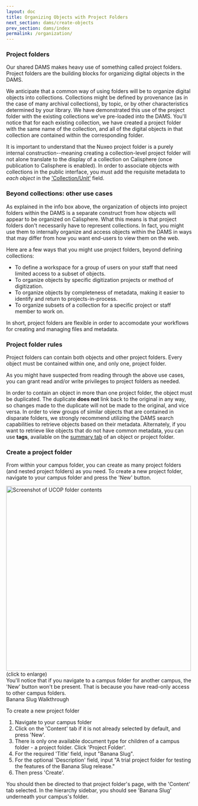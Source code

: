 ```yaml
---
layout: doc
title: Organizing Objects with Project Folders
next_section: dams/create-objects
prev_section: dams/index
permalink: /organization/
---
```


### Project folders

Our shared DAMS makes heavy use of something called project folders. Project folders are the building blocks for organizing digital objects in the DAMS.

We anticipate that a common way of using folders will be to organize digital objects into collections. Collections might be defined by provenance (as in the case of many archival collections), by topic, or by other characteristics determined by your library. We have demonstrated this use of the project folder with the existing collections we've pre-loaded into the DAMS. You'll notice that for each existing collection, we have created a project folder with the same name of the collection, and all of the digital objects in that collection are contained within the corresponding folder.

<div class="note">It is important to understand that the Nuxeo project folder is a purely internal construction--meaning creating a collection-level project folder will not alone translate to the display of a collection on Calisphere (once publication to Calisphere is enabled). In order to associate objects with collections in the public interface, you must add the requisite metadata to <i>each object</i> in the <a href="" class="notelink">'Collection/Unit'</a> field.</div>

### Beyond collections: other use cases
As explained in the info box above, the organization of objects into project folders within the DAMS is a separate construct from how objects will appear to be organized on Calisphere. What this means is that project folders don't necessarily have to represent collections. In fact, you might use them to internally organize and access objects within the DAMS in ways that may differ from how you want end-users to view them on the web.

Here are a few ways that you might use project folders, beyond defining collections:

  - To define a workspace for a group of users on your staff that need limited access to a subset of objects. 
  - To organize objects by specific digitization projects or method of digitization. 
  - To organize objects by completeness of metadata, making it easier to identify and return to projects-in-process. 
  - To organize subsets of a collection for a specific project or staff member to work on.

In short, project folders are flexible in order to accomodate your workflows for creating and managing files and metadata.

### Project folder rules
Project folders can contain both objects and other project folders. Every object must be contained within one, and only one, project folder.

As you might have suspected from reading through the above use cases, you can grant read and/or write privileges to project folders as needed.

<div class="note">In order to contain an object in more than one project folder, the object must be duplicated. The duplicate <b>does not</b> link back to the original in any way, so changes made to the duplicate will not be made to the original, and vice versa. In order to view groups of similar objects that are contained in disparate folders, we strongly recommend utilizing the DAMS search capabilities to retrieve objects based on their metadata. Alternately, if you want to retrieve like objects that do not have common metadata, you can use <b>tags</b>, available on the <a href="{{ site.url }}{{ site.baseurl}}/docs/dams/edit-objects" class="notelink">summary tab</a> of an object or project folder.</div>

### Create a project folder
From within your campus folder, you can create as many project folders (and nested project folders) as you need. To create a new project folder, navigate to your campus folder and press the 'New' button. 

<a class="img-popup" href="{{ site.url }}{{ site.baseurl }}/images/2_UCOP-folder.png">
  <img src="{{ site.url }}{{ site.baseurl }}/images/2_UCOP-folder.png" alt="Screenshot of UCOP folder contents" style="width: 500px">
</a>
<br>(click to enlarge)

<div class="note">You'll notice that if you navigate to a campus folder for another campus, the 'New' button won't be present. That is because you have read-only access to other campus folders.</div>

<div class="walkthrough">Banana Slug Walkthrough</div>

To create a new project folder 

1. Navigate to your campus folder
2. Click on the 'Content' tab if it is not already selected by default, and press 'New'.
3. There is only one available document type for children of a campus folder - a project folder. Click 'Project Folder'. 
4. For the required 'Title' field, input "Banana Slug".
5. For the optional 'Description' field, input "A trial project folder for testing the features of the Banana Slug release." 
6. Then press 'Create'. 

<p>You should then be directed to that project folder's page, with the 'Content' tab selected. In the hierarchy sidebar, you should see 'Banana Slug' underneath your campus's folder.</p>
